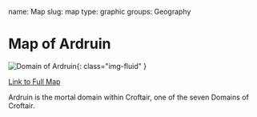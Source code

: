 name: Map
slug: map
type: graphic
groups:
	Geography
	
# Map of Ardruin

![Domain of Ardruin](images/ardruin-map-full.png){: class="img-fluid" }

[Link to Full Map](/subject/large-map/)

Ardruin is the mortal domain within Croftair, one of the seven Domains of Croftair.